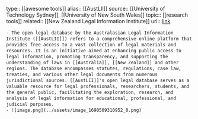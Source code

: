 type:: [[awesome tools]]
alias:: [[AustLII]]
source:: [[University of Technology Sydney]], [[University of New South Wales]]
topic:: [[research tools]]
related:: [[New Zealand Legal Information Institute]]
url:: [link](https://www.austlii.edu.au)

	- The open legal database by the Australasian Legal Information Institute ([[AustLII]]) refers to a comprehensive online platform that provides free access to a vast collection of legal materials and resources. It is an initiative aimed at enhancing public access to legal information, promoting transparency, and supporting the understanding of laws in [[Australia]], [[New Zealand]] and other regions. The database encompasses statutes, regulations, case law, treaties, and various other legal documents from numerous jurisdictional sources. [[AustLII]]'s open legal database serves as a valuable resource for legal professionals, researchers, students, and the general public, facilitating the exploration, research, and analysis of legal information for educational, professional, and judicial purposes.
	- ![image.png](../assets/image_1690509310952_0.png)